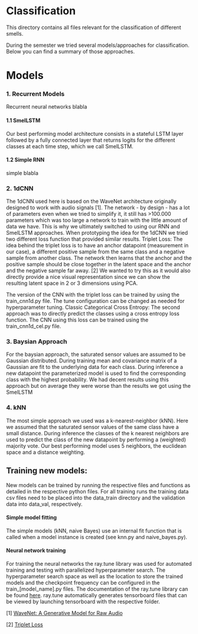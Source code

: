 # Classification 
This directory contains all files relevant for the classification of different smells.

During the semester we tried several models/approaches for classification. Below you can find a summary of those approaches.

# Models
### 1. Recurrent Models
Recurrent neural networks blabla
#### 1.1 SmelLSTM
Our best performing model architecture consists in a stateful LSTM layer followed by a fully connected layer that returns logits for the different classes at each time step, which we call SmelLSTM.
#### 1.2 Simple RNN
simple blabla
### 2. 1dCNN
The 1dCNN used here is based on the WaveNet architecture originally designed to work with audio signals [1]. The network - by design - has a lot of parameters even when we tried to simplify it, it still has >100.000 parameters which was too large a network to train with the little amount of data we have. This is why we ultimately switched to using our RNN and SmelLSTM approaches.
When prototyping the idea for the 1dCNN we tried two different loss function that provided similar results. 
Triplet Loss: The idea behind the triplet loss is to have an anchor datapoint (measurement in our case), a different positive sample from the same class and a negative sample from another class. The network then learns that the anchor and the positive sample should be close together in the latent space and the anchor and the negative sample far away. [2]
We wanted to try this as it would also directly provide a nice visual representation since we can show the resulting latent space in 2 or 3 dimensions using PCA.

The version of the CNN with the triplet loss can be trained by using the train_cnn1d.py file. The tune configuration can be changed as needed for hyperparameter tuning.
Classic Categorical Cross Entropy: The second approach was to directly predict the classes using a cross entropy loss function. The CNN using this loss can be trained using the train_cnn1d_cel.py file.

### 3. Baysian Approach
For the baysian approach, the saturated sensor values are assumed to be Gaussian distributed. During training mean and covariance matrix of a Gaussian are fit to the underlying data for each class. During inference a new datapoint the parameterized model is used to find the corresponding class with the highest probability. 
We had decent results using this approach but on average they were worse than the results we got using the SmelLSTM

### 4. kNN
The most simple approach we used was a k-nearest-neighbor (kNN). Here we assumed that the saturated sensor values of the same class have a small distance. During inference the classes of the k nearest neighbors are used to predict the class of the new datapoint by performing a (weighted) majority vote. Our best performing model uses 5 neighbors, the euclidean space and a distance weighting.

## Training new models:
New models can be trained by running the respective files and functions as detailed in the respective python files. For all training runs the training data csv files need to be placed into the data_train directory and the validation data into data_val, respectively. 
#### Simple model fitting
The simple models (kNN, naive Bayes) use an internal fit function that is called when a model instance is created (see knn.py and naive_bayes.py). 
#### Neural network training
For training the neural networks the ray.tune library was used for automated training and testing with parallelized hyperparameter search. The hyperparameter search space as well as the location to store the trained models and the checkpoint frequency can be configured in the train_[model_name].py files. The documentation of the ray.tune library can be found [here](https://ray.readthedocs.io/en/latest/tune.html).
ray.tune automatically generates tensorboard files that can be viewed by launching tensorboard with the respective folder.

[1] [WaveNet: A Generative Model for Raw Audio](https://arxiv.org/abs/1609.03499)

[2] [Triplet Loss](https://en.wikipedia.org/wiki/Triplet_loss)
